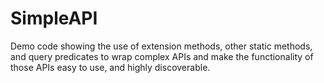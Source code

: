 # SimpleAPI
Demo code showing the use of extension methods, other static methods, and query predicates to wrap complex APIs and make the functionality of those APIs easy to use, and highly discoverable.
